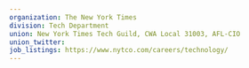 ```yaml
---
organization: The New York Times
division: Tech Department
union: New York Times Tech Guild, CWA Local 31003, AFL-CIO
union_twitter:
job_listings: https://www.nytco.com/careers/technology/
---
```

